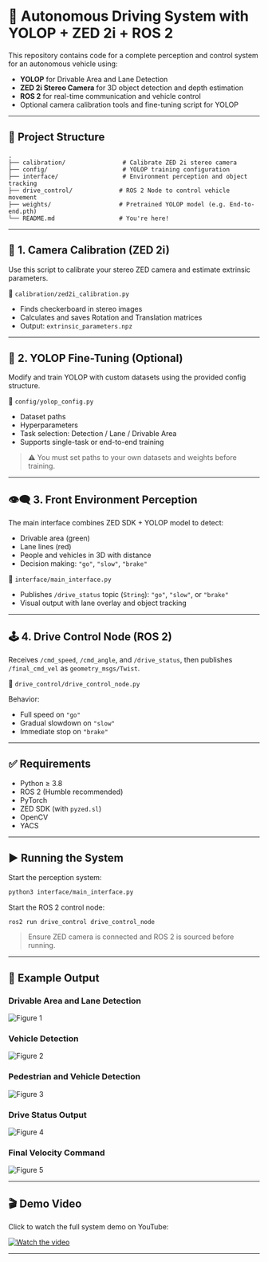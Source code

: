 
# 🚗 Autonomous Driving System with YOLOP + ZED 2i + ROS 2

This repository contains code for a complete perception and control system for an autonomous vehicle using:

- **YOLOP** for Drivable Area and Lane Detection  
- **ZED 2i Stereo Camera** for 3D object detection and depth estimation  
- **ROS 2** for real-time communication and vehicle control  
- Optional camera calibration tools and fine-tuning script for YOLOP

---

## 📁 Project Structure

```
.
├── calibration/                # Calibrate ZED 2i stereo camera
├── config/                     # YOLOP training configuration
├── interface/                  # Environment perception and object tracking
├── drive_control/             # ROS 2 Node to control vehicle movement
├── weights/                   # Pretrained YOLOP model (e.g. End-to-end.pth)
└── README.md                  # You're here!
```

---

## 🔧 1. Camera Calibration (ZED 2i)

Use this script to calibrate your stereo ZED camera and estimate extrinsic parameters.

📄 `calibration/zed2i_calibration.py`

- Finds checkerboard in stereo images  
- Calculates and saves Rotation and Translation matrices  
- Output: `extrinsic_parameters.npz`

---

## 🧠 2. YOLOP Fine-Tuning (Optional)

Modify and train YOLOP with custom datasets using the provided config structure.

📄 `config/yolop_config.py`

- Dataset paths  
- Hyperparameters  
- Task selection: Detection / Lane / Drivable Area  
- Supports single-task or end-to-end training

> ⚠️ You must set paths to your own datasets and weights before training.

---

## 👁️‍🗨️ 3. Front Environment Perception

The main interface combines ZED SDK + YOLOP model to detect:

- Drivable area (green)  
- Lane lines (red)  
- People and vehicles in 3D with distance  
- Decision making: `"go"`, `"slow"`, `"brake"`

📄 `interface/main_interface.py`

- Publishes `/drive_status` topic (`String`): `"go"`, `"slow"`, or `"brake"`  
- Visual output with lane overlay and object tracking

---

## 🕹️ 4. Drive Control Node (ROS 2)

Receives `/cmd_speed`, `/cmd_angle`, and `/drive_status`, then publishes `/final_cmd_vel` as `geometry_msgs/Twist`.

📄 `drive_control/drive_control_node.py`

Behavior:
- Full speed on `"go"`  
- Gradual slowdown on `"slow"`  
- Immediate stop on `"brake"`

---

## ✅ Requirements

- Python ≥ 3.8  
- ROS 2 (Humble recommended)  
- PyTorch  
- ZED SDK (with `pyzed.sl`)  
- OpenCV  
- YACS

---

## ▶️ Running the System

Start the perception system:

```bash
python3 interface/main_interface.py
```

Start the ROS 2 control node:

```bash
ros2 run drive_control drive_control_node
```

> Ensure ZED camera is connected and ROS 2 is sourced before running.

---

## 📸 Example Output

### Drivable Area and Lane Detection
![Figure 1](https://raw.githubusercontent.com/Pakgard007/ZED-2i_Lane_Object_Detection_/main/image/12.png)

### Vehicle Detection
![Figure 2](https://raw.githubusercontent.com/Pakgard007/ZED-2i_Lane_Object_Detection_/main/image/13.png)

### Pedestrian and Vehicle Detection
![Figure 3](https://raw.githubusercontent.com/Pakgard007/ZED-2i_Lane_Object_Detection_/main/image/14.png)

### Drive Status Output
![Figure 4](https://raw.githubusercontent.com/Pakgard007/ZED-2i_Lane_Object_Detection_/main/image/15.png)

### Final Velocity Command
![Figure 5](https://raw.githubusercontent.com/Pakgard007/ZED-2i_Lane_Object_Detection_/main/image/16.png)

---


## 🎬 Demo Video

Click to watch the full system demo on YouTube:

[![Watch the video](https://img.youtube.com/vi/6hdnEP-Fe2A/hqdefault.jpg)](https://youtu.be/6hdnEP-Fe2A)

---

